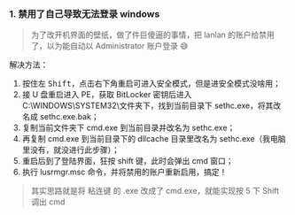 ### 1. 禁用了自己导致无法登录 windows

> 为了改开机界面的壁纸，做了件巨傻逼的事情，把 lanlan 的账户给禁用了，以为能自动以 Administrator 账户登录 😅

解决方法：

1. 按住左 <kbd>Shift</kbd>，点击右下角重启可进入安全模式，但是进安全模式没啥用；
2. 接 U 盘重启进入 PE，获取 BitLocker 密钥后进入 C:\WINDOWS\SYSTEM32\文件夹下，找到当前目录下 sethc.exe，将其改名成 sethc.exe.bak；
3. 复制当前文件夹下 cmd.exe 到当前目录并改名为 sethc.exe；
4. 再复制 cmd.exe 到当前目录下的 dllcache 目录里改名为 sethc.exe（我电脑里没有，就没进行此步骤）；
5. 重启后到了登陆界面，狂按 shift 键，此时会弹出 cmd 窗口；
6. 执行 lusrmgr.msc 命令，并将禁用的账户重新启用，搞定！

> 其实思路就是将 粘连键 的 .exe 改成了 cmd.exe，就能实现按 5 下 Shift 调出 cmd
